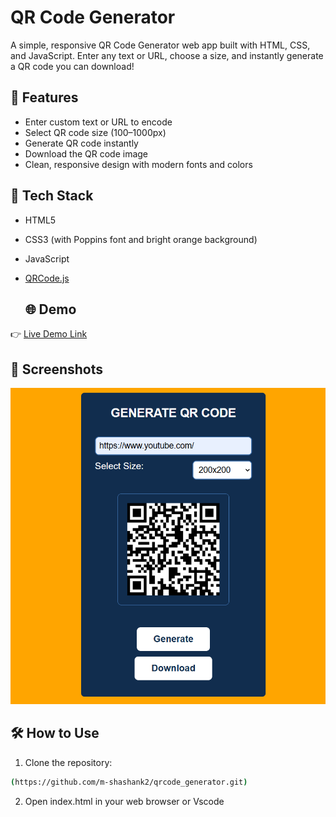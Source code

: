 # QR Code Generator

A simple, responsive QR Code Generator web app built with HTML, CSS, and JavaScript. Enter any text or URL, choose a size, and instantly generate a QR code you can download!

## 🚀 Features

- Enter custom text or URL to encode
- Select QR code size (100–1000px)
- Generate QR code instantly
- Download the QR code image
- Clean, responsive design with modern fonts and colors

## 🎨 Tech Stack

- HTML5
- CSS3 (with Poppins font and bright orange background)
- JavaScript
- [QRCode.js](https://github.com/davidshimjs/qrcodejs)

  ## 🌐 Demo

👉 [Live Demo Link](https://github.com/m-shashank2/qrcode_generator/raw/main/qrcode.png?raw=true)

## 📸 Screenshots

![QR Code Generator Screenshot](https://github.com/m-shashank2/qrcode_generator/blob/main/qrcode.png?raw=true)
## 🛠️ How to Use

1. Clone the repository:
```bash
(https://github.com/m-shashank2/qrcode_generator.git)   
```
2. Open index.html in your web browser or Vscode 

